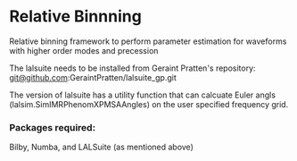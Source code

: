 # Relative Binnning 
Relative binning framework to perform parameter estimation for waveforms with higher order modes and precession

The lalsuite needs to be installed from Geraint Pratten's repository: git@github.com:GeraintPratten/lalsuite_gp.git

The version of lalsuite has a utility function that can calcuate Euler angls (lalsim.SimIMRPhenomXPMSAAngles) on the user specified frequency grid. 


### Packages required:
Bilby, Numba, and LALSuite (as mentioned above)